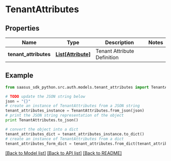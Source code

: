 # TenantAttributes


## Properties

Name | Type | Description | Notes
------------ | ------------- | ------------- | -------------
**tenant_attributes** | [**List[Attribute]**](Attribute.md) | Tenant Attribute Definition | 

## Example

```python
from saasus_sdk_python.src.auth.models.tenant_attributes import TenantAttributes

# TODO update the JSON string below
json = "{}"
# create an instance of TenantAttributes from a JSON string
tenant_attributes_instance = TenantAttributes.from_json(json)
# print the JSON string representation of the object
print TenantAttributes.to_json()

# convert the object into a dict
tenant_attributes_dict = tenant_attributes_instance.to_dict()
# create an instance of TenantAttributes from a dict
tenant_attributes_form_dict = tenant_attributes.from_dict(tenant_attributes_dict)
```
[[Back to Model list]](../README.md#documentation-for-models) [[Back to API list]](../README.md#documentation-for-api-endpoints) [[Back to README]](../README.md)


